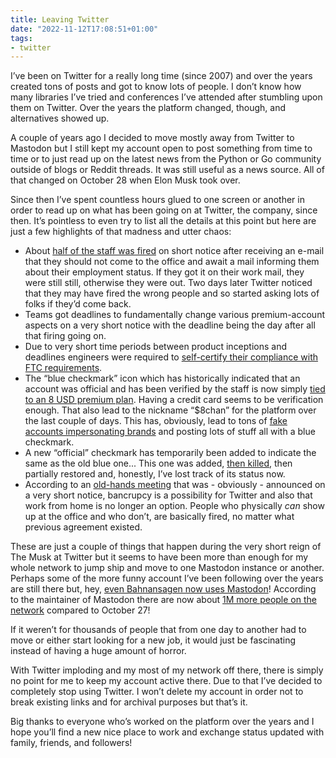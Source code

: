 ```yaml
---
title: Leaving Twitter
date: "2022-11-12T17:08:51+01:00"
tags:
- twitter
---
```


I’ve been on Twitter for a really long time (since 2007) and over the years created tons of posts and got to know lots of people. I don’t know how many libraries I’ve tried and conferences I’ve attended after stumbling upon them on Twitter. Over the years the platform changed, though, and alternatives showed up.

A couple of years ago I decided to move mostly away from Twitter to Mastodon but I still kept my account open to post something from time to time or to just read up on the latest news from the Python or Go community outside of blogs or Reddit threads. It was still useful as a news source. All of that changed on October 28 when Elon Musk took over.

Since then I’ve spent countless hours glued to one screen or another in order to read up on what has been going on at Twitter, the company, since then. It’s pointless to even try to list all the details at this point but here are just a few highlights of that madness and utter chaos:

- About [half of the staff was fired](https://www.nytimes.com/2022/11/03/technology/twitter-layoffs-elon-musk.html?smid=nytcore-ios-share&referringSource=articleShare) on short notice after receiving an e-mail that they should not come to the office and await a mail informing them about their employment status. If they got it on their work mail, they were still still, otherwise they were out. Two days later Twitter noticed that they may have fired the wrong people and so started asking lots of folks if they’d come back.
- Teams got deadlines to fundamentally change various premium-account aspects  on a very short notice with the deadline being the day after all that firing going on.
- Due to very short time periods between product inceptions and deadlines engineers were required to [self-certify their compliance with FTC requirements](https://www.theverge.com/2022/11/10/23451198/twitter-ftc-elon-musk-lawyer-changes-fine-warning).
- The “blue checkmark” icon which has historically indicated that an account was official and has been verified by the staff is now simply [tied to an 8 USD premium plan](https://www.theverge.com/2022/11/9/23448317/elon-musk-twitter-blue-verification-live-ios). Having a credit card seems to be verification enough. That also lead to the nickname “$8chan” for the platform over the last couple of days. This has, obviously, lead to tons of [fake accounts impersonating brands](https://mastodon.social/@taylorlorenz/109323852854506162) and posting lots of stuff all with a blue checkmark.
- A new “official” checkmark has temporarily been added to indicate the same as the old blue one... This one was added, [then killed](https://www.theverge.com/2022/11/9/23449422/elon-musk-twitter-blue-official-verified-gray-checks-disappear), then partially restored and, honestly, I’ve lost track of its status now.
- According to an [old-hands meeting](https://www.theverge.com/2022/11/10/23452196/elon-musk-twitter-employee-meeting-q-and-a) that was - obviously - announced on a very short notice, bancrupcy is a possibility for Twitter and also that work from home is no longer an option. People who physically *can* show up at the office and who don’t, are basically fired, no matter what previous agreement existed.

These are just a couple of things that happen during the very short reign of The Musk at Twitter but it seems to have been more than enough for my whole network to jump ship and move to one Mastodon instance or another. Perhaps some of the more funny account I’ve been following over the years are still there but, hey, [even Bahnansagen now uses Mastodon](https://social.tchncs.de/@BahnAnsagen)! According to the maintainer of Mastodon there are now about [1M more people on the network](https://mastodon.social/@Gargron/109330358838921654) compared to October 27!

If it weren’t for thousands of people that from one day to another had to move or either start looking for a new job, it would just be fascinating instead of having a huge amount of horror.

With Twitter imploding and my most of my network off there, there is simply no point for me to keep my account active there. Due to that I’ve decided to completely stop using Twitter. I won’t delete my account in order not to break existing links and for archival purposes but that’s it.

Big thanks to everyone who’s worked on the platform over the years and I hope you’ll find a new nice place to work and exchange status updated with family, friends, and followers!
